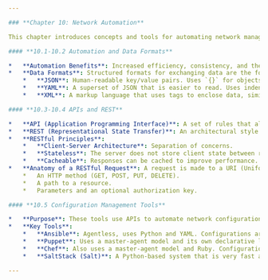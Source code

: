 ```yaml
---

### **Chapter 10: Network Automation**

This chapter introduces concepts and tools for automating network management.

#### **10.1-10.2 Automation and Data Formats**

*   **Automation Benefits**: Increased efficiency, consistency, and the ability to manage complex, large-scale networks.
*   **Data Formats**: Structured formats for exchanging data are the foundation of automation.
    *   **JSON**: Human-readable key/value pairs. Uses `{}` for objects and `[]` for arrays.
    *   **YAML**: A superset of JSON that is easier to read. Uses indentation to define structure instead of brackets.
    *   **XML**: A markup language that uses tags to enclose data, similar to HTML.

#### **10.3-10.4 APIs and REST**

*   **API (Application Programming Interface)**: A set of rules that allows applications to communicate with each other. It acts as an intermediary for requesting and receiving data or services.
*   **REST (Representational State Transfer)**: An architectural style for creating web services. A "RESTful" API uses the standard HTTP protocol for communication.
*   **RESTful Principles**:
    *   **Client-Server Architecture**: Separation of concerns.
    *   **Stateless**: The server does not store client state between requests.
    *   **Cacheable**: Responses can be cached to improve performance.
*   **Anatomy of a RESTful Request**: A request is made to a URI (Uniform Resource Identifier) and typically includes:
    *   An HTTP method (GET, POST, PUT, DELETE).
    *   A path to a resource.
    *   Parameters and an optional authorization key.

#### **10.5 Configuration Management Tools**

*   **Purpose**: These tools use APIs to automate network configuration and management tasks at scale.
*   **Key Tools**:
    *   **Ansible**: Agentless, uses Python and YAML. Configurations are defined in "Playbooks".
    *   **Puppet**: Uses a master-agent model and its own declarative language. Configurations are in "Manifests".
    *   **Chef**: Also uses a master-agent model and Ruby. Configurations are in "Recipes" and "Cookbooks".
    *   **SaltStack (Salt)**: A Python-based system that is very fast and scalable.

---
```

